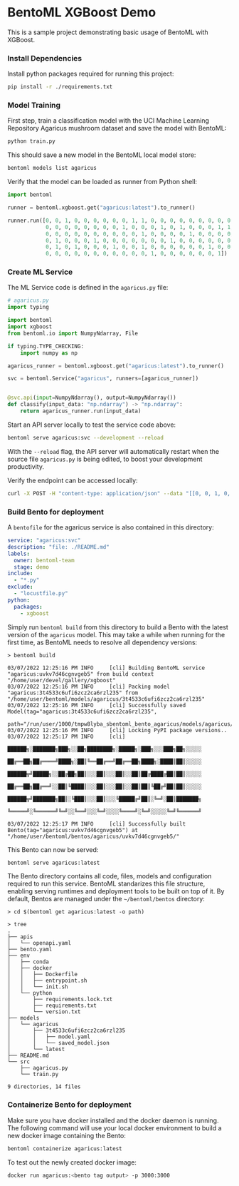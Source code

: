 # BentoML XGBoost Demo

This is a sample project demonstrating basic usage of BentoML with XGBoost.

### Install Dependencies

Install python packages required for running this project:

```bash
pip install -r ./requirements.txt
```

### Model Training

First step, train a classification model with the UCI Machine Learning Repository Agaricus mushroom
dataset and save the model with BentoML:

```bash
python train.py
```

This should save a new model in the BentoML local model store:

```bash
bentoml models list agaricus
```

Verify that the model can be loaded as runner from Python shell:

```python
import bentoml

runner = bentoml.xgboost.get("agaricus:latest").to_runner()

runner.run([0, 0, 1, 0, 0, 0, 0, 0, 0, 1, 1, 0, 0, 0, 0, 0, 0, 0, 0, 0, 1,
            0, 0, 0, 0, 0, 0, 0, 0, 1, 0, 0, 0, 1, 0, 1, 0, 0, 0, 1, 1, 0,
            0, 0, 0, 0, 0, 0, 0, 0, 0, 0, 1, 0, 0, 0, 0, 1, 0, 0, 0, 0, 0,
            0, 1, 0, 0, 0, 1, 0, 0, 0, 0, 0, 0, 0, 1, 0, 0, 0, 0, 0, 0, 0,
            0, 1, 0, 1, 0, 0, 0, 1, 0, 0, 1, 0, 0, 0, 0, 0, 0, 1, 0, 0, 1,
            0, 0, 0, 0, 0, 0, 0, 0, 0, 0, 0, 1, 0, 0, 0, 0, 0, 0, 1])  # => array(0.01241208, dtype=float32)
```

### Create ML Service

The ML Service code is defined in the `agaricus.py` file:

```python
# agaricus.py
import typing

import bentoml
import xgboost
from bentoml.io import NumpyNdarray, File

if typing.TYPE_CHECKING:
    import numpy as np

agaricus_runner = bentoml.xgboost.get("agaricus:latest").to_runner()

svc = bentoml.Service("agaricus", runners=[agaricus_runner])


@svc.api(input=NumpyNdarray(), output=NumpyNdarray())
def classify(input_data: "np.ndarray") -> "np.ndarray":
    return agaricus_runner.run(input_data)
```

Start an API server locally to test the service code above:

```bash
bentoml serve agaricus:svc --development --reload
```

With the `--reload` flag, the API server will automatically restart when the source
file `agaricus.py` is being edited, to boost your development productivity.

Verify the endpoint can be accessed locally:

```bash
curl -X POST -H "content-type: application/json" --data "[[0, 0, 1, 0, 0, 0, 0, 0, 0, 1, 1, 0, 0, 0, 0, 0, 0, 0, 0, 0, 1, 0, 0, 0, 0, 0, 0, 0, 0, 1, 0, 0, 0, 1, 0, 1, 0, 0, 0, 1, 1, 0, 0, 0, 0, 0, 0, 0, 0, 0, 0, 0, 1, 0, 0, 0, 0, 1, 0, 0, 0, 0, 0, 0, 1, 0, 0, 0, 1, 0, 0, 0, 0, 0, 0, 0, 1, 0, 0, 0, 0, 0, 0, 0, 0, 1, 0, 1, 0, 0, 0, 1, 0, 0, 1, 0, 0, 0, 0, 0, 0, 1, 0, 0, 1, 0, 0, 0, 0, 0, 0, 0, 0, 0, 0, 0, 1, 0, 0, 0, 0, 0, 0, 1]]" http://127.0.0.1:3000/classify
```

### Build Bento for deployment

A `bentofile` for the agaricus service is also contained in this directory:

```yaml
service: "agaricus:svc"
description: "file: ./README.md"
labels:
  owner: bentoml-team
  stage: demo
include:
  - "*.py"
exclude:
  - "locustfile.py"
python:
  packages:
    - xgboost
```

Simply run `bentoml build` from this directory to build a Bento with the latest version of the
`agaricus` model. This may take a while when running for the first time, as BentoML needs to resolve
all dependency versions:

```
> bentoml build

03/07/2022 12:25:16 PM INFO     [cli] Building BentoML service "agaricus:uvkv7d46cgnvgeb5" from build context "/home/user/devel/gallery/xgboost"
03/07/2022 12:25:16 PM INFO     [cli] Packing model "agaricus:3t4533c6ufi6zcz2ca6rzl235" from "/home/user/bentoml/models/agaricus/3t4533c6ufi6zcz2ca6rzl235"
03/07/2022 12:25:16 PM INFO     [cli] Successfully saved Model(tag="agaricus:3t4533c6ufi6zcz2ca6rzl235",
                                path="/run/user/1000/tmpw8lyba_sbentoml_bento_agaricus/models/agaricus/3t4533c6ufi6zcz2ca6rzl235/")
03/07/2022 12:25:16 PM INFO     [cli] Locking PyPI package versions..
03/07/2022 12:25:17 PM INFO     [cli]
                                ██████╗░███████╗███╗░░██╗████████╗░█████╗░███╗░░░███╗██╗░░░░░
                                ██╔══██╗██╔════╝████╗░██║╚══██╔══╝██╔══██╗████╗░████║██║░░░░░
                                ██████╦╝█████╗░░██╔██╗██║░░░██║░░░██║░░██║██╔████╔██║██║░░░░░
                                ██╔══██╗██╔══╝░░██║╚████║░░░██║░░░██║░░██║██║╚██╔╝██║██║░░░░░
                                ██████╦╝███████╗██║░╚███║░░░██║░░░╚█████╔╝██║░╚═╝░██║███████╗
                                ╚═════╝░╚══════╝╚═╝░░╚══╝░░░╚═╝░░░░╚════╝░╚═╝░░░░░╚═╝╚══════╝

03/07/2022 12:25:17 PM INFO     [cli] Successfully built Bento(tag="agaricus:uvkv7d46cgnvgeb5") at "/home/user/bentoml/bentos/agaricus/uvkv7d46cgnvgeb5/"
```

This Bento can now be served:

```bash
bentoml serve agaricus:latest
```

The Bento directory contains all code, files, models and configuration required to run this service.
BentoML standarizes this file structure, enabling serving runtimes and deployment tools to be built
on top of it. By default, Bentos are managed under the `~/bentoml/bentos` directory:

```
> cd $(bentoml get agaricus:latest -o path)

> tree
.
├── apis
│   └── openapi.yaml
├── bento.yaml
├── env
│   ├── conda
│   ├── docker
│   │   ├── Dockerfile
│   │   ├── entrypoint.sh
│   │   └── init.sh
│   └── python
│       ├── requirements.lock.txt
│       ├── requirements.txt
│       └── version.txt
├── models
│   └── agaricus
│       ├── 3t4533c6ufi6zcz2ca6rzl235
│       │   ├── model.yaml
│       │   └── saved_model.json
│       └── latest
├── README.md
└── src
    ├── agaricus.py
    └── train.py

9 directories, 14 files
```

### Containerize Bento for deployment

Make sure you have docker installed and the docker daemon is running. The following command will use
your local docker environment to build a new docker image containing the Bento:

```bash
bentoml containerize agaricus:latest
```

To test out the newly created docker image:

```bash
docker run agaricus:<bento tag output> -p 3000:3000
```
